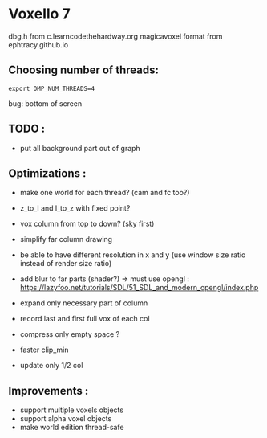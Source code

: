 Voxello 7
=========

dbg.h from c.learncodethehardway.org
magicavoxel format from ephtracy.github.io

Choosing number of threads:
---------------------------
    export OMP_NUM_THREADS=4

bug: bottom of screen

TODO :
------
  * put all background part out of graph

Optimizations :
---------------
  * make one world for each thread? (cam and fc too?)
  * z_to_l and l_to_z with fixed point?
  * vox column from top to down? (sky first)
  * simplify far column drawing
  * be able to have different resolution in x and y (use window size ratio instead of render size ratio)
  * add blur to far parts (shader?) => must use opengl : https://lazyfoo.net/tutorials/SDL/51_SDL_and_modern_opengl/index.php
  
  * expand only necessary part of column
  * record last and first full vox of each col
  * compress only empty space ?
  * faster clip_min
  * update only 1/2 col

Improvements :
-------------
  * support multiple voxels objects
  * support alpha voxel objects
  * make world edition thread-safe
